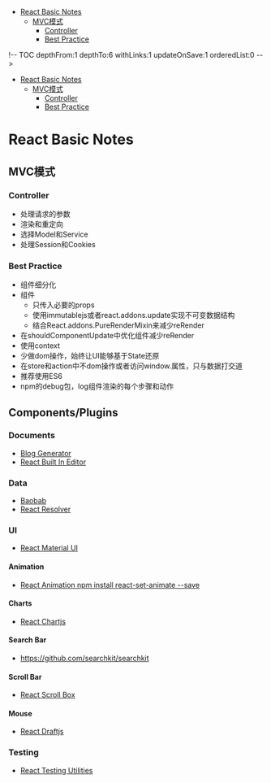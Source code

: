 <!-- TOC depthFrom:1 depthTo:6 withLinks:1 updateOnSave:1 orderedList:0 -->

- [React Basic Notes](#react-basic-notes)
	- [MVC模式](#mvc模式)
		- [Controller](#controller)
		- [Best Practice](#best-practice)

<!-- /TOC -->!-- TOC depthFrom:1 depthTo:6 withLinks:1 updateOnSave:1 orderedList:0 -->

- [React Basic Notes](#react-basic-notes)
	- [MVC模式](#mvc模式)
		- [Controller](#controller)
		- [Best Practice](#best-practice)

<!-- /TOC -->

# React Basic Notes

## MVC模式

### Controller

- 处理请求的参数
- 渲染和重定向
- 选择Model和Service
- 处理Session和Cookies

### Best Practice

- 组件细分化
- 组件
  - 只传入必要的props
  - 使用immutablejs或者react.addons.update实现不可变数据结构
  - 结合React.addons.PureRenderMixin来减少reRender
- 在shouldComponentUpdate中优化组件减少reRender
- 使用context
- 少做dom操作，始终让UI能够基于State还原
- 在store和action中不dom操作或者访问window.属性，只与数据打交道
- 推荐使用ES6
- npm的debug包，log组件渲染的每个步骤和动作

## Components/Plugins

### Documents

-   [Blog Generator](https://github.com/gatsbyjs/gatsby)
-   [React Built In Editor](https://github.com/facebook/draft-js)

### Data

-   [Baobab](https://github.com/Yomguithereal/baobab)
-   [React Resolver](https://github.com/ericclemmons/react-resolver)

### UI

-   [React Material UI](https://github.com/callemall/material-ui)

#### Animation

-   [React Animation npm install react-set-animate --save](https://github.com/FunctionFoundry/react-set-animate)

#### Charts

-   [React Chartjs](https://github.com/jhudson8/react-chartjs)

#### Search Bar

-   https://github.com/searchkit/searchkit

#### Scroll Bar

-   [React Scroll Box](https://github.com/smikhalevski/react-scroll-box)

#### Mouse

-   [React Draftjs](https://github.com/draft-js-plugins/draft-js-plugins)

### Testing

-   [React Testing Utilities](https://github.com/airbnb/enzyme)
